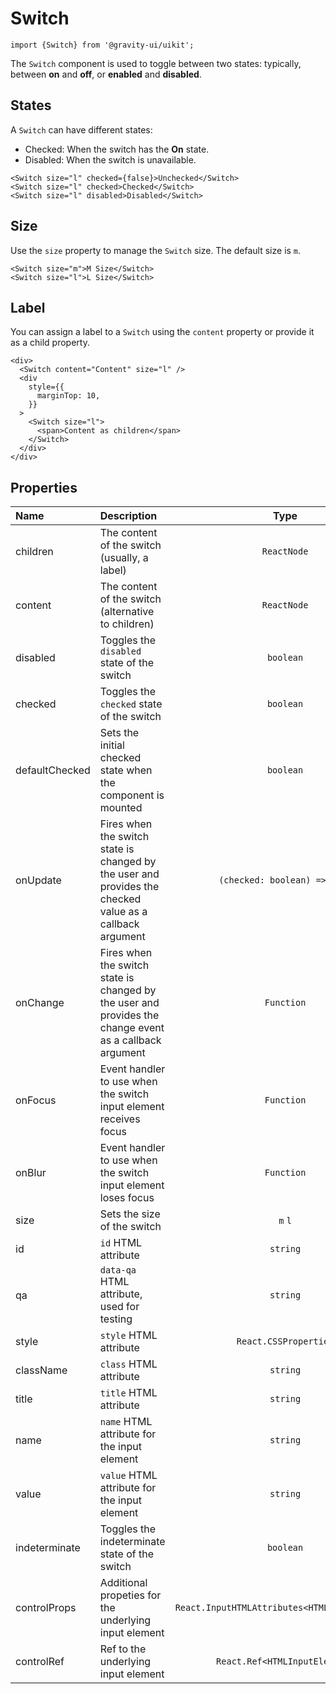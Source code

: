 <!--GITHUB_BLOCK-->

# Switch

<!--/GITHUB_BLOCK-->

```tsx
import {Switch} from '@gravity-ui/uikit';
```

The `Switch` component is used to toggle between two states: typically, between **on** and **off**, or **enabled** and **disabled**.

## States

A `Switch` can have different states:

- Checked: When the switch has the **On** state.
- Disabled: When the switch is unavailable.

<!--LANDING_BLOCK

<ExampleBlock
    code={`
<Switch size="l" checked={false}>Unchecked</Switch>
<Switch size="l" checked>Checked</Switch>
<Switch size="l" disabled>Disabled</Switch>
`}
>
    <UIKit.Switch size="l" checked={false}>Unchecked</UIKit.Switch>
    <UIKit.Switch size="l" checked>Checked</UIKit.Switch>
    <UIKit.Switch size="l" disabled>Disabled</UIKit.Switch>
</ExampleBlock>

LANDING_BLOCK-->

<!--GITHUB_BLOCK-->

```tsx
<Switch size="l" checked={false}>Unchecked</Switch>
<Switch size="l" checked>Checked</Switch>
<Switch size="l" disabled>Disabled</Switch>
```

<!--/GITHUB_BLOCK-->

## Size

Use the `size` property to manage the `Switch` size. The default size is `m`.

<!--LANDING_BLOCK

<ExampleBlock
    code={`
<Switch size="m">M Size</Switch>
<Switch size="l">L Size</Switch>
`}
>
    <UIKit.Switch size="m">M Size</UIKit.Switch>
    <UIKit.Switch size="l">L Size</UIKit.Switch>
</ExampleBlock>

LANDING_BLOCK-->

<!--GITHUB_BLOCK-->

```tsx
<Switch size="m">M Size</Switch>
<Switch size="l">L Size</Switch>
```

<!--/GITHUB_BLOCK-->

## Label

You can assign a label to a `Switch` using the `content` property or provide it as a child property.

<!--LANDING_BLOCK

<ExampleBlock
    code={`
<div>
  <Switch content="Content" size="l" />
  <div
    style={{
      marginTop: 10,
    }}
  >
    <Switch size="l">
      <span>Content as children</span>
    </Switch>
  </div>
</div>
`}
>
<div>
  <UIKit.Switch content="Content" size="l" />
  <div
    style={{
      marginTop: 10,
    }}
  >
    <UIKit.Switch size="l">
      <span>Content as children</span>
    </UIKit.Switch>
  </div>
</div>
</ExampleBlock>

LANDING_BLOCK-->

<!--GITHUB_BLOCK-->

```tsx
<div>
  <Switch content="Content" size="l" />
  <div
    style={{
      marginTop: 10,
    }}
  >
    <Switch size="l">
      <span>Content as children</span>
    </Switch>
  </div>
</div>
```

<!--/GITHUB_BLOCK-->

## Properties

| Name           | Description                                                                                              |                     Type                      | Default |
| :------------- | :------------------------------------------------------------------------------------------------------- | :-------------------------------------------: | :-----: |
| children       | The content of the switch (usually, a label)                                                             |                  `ReactNode`                  |         |
| content        | The content of the switch (alternative to children)                                                      |                  `ReactNode`                  |         |
| disabled       | Toggles the `disabled` state of the switch                                                               |                   `boolean`                   | `false` |
| checked        | Toggles the `checked` state of the switch                                                                |                   `boolean`                   | `false` |
| defaultChecked | Sets the initial checked state when the component is mounted                                             |                   `boolean`                   | `false` |
| onUpdate       | Fires when the switch state is changed by the user and provides the checked value as a callback argument |         `(checked: boolean) => void`          |         |
| onChange       | Fires when the switch state is changed by the user and provides the change event as a callback argument  |                  `Function`                   |         |
| onFocus        | Event handler to use when the switch input element receives focus                                        |                  `Function`                   |         |
| onBlur         | Event handler to use when the switch input element loses focus                                           |                  `Function`                   |         |
| size           | Sets the size of the switch                                                                              |                    `m` `l`                    |   `m`   |
| id             | `id` HTML attribute                                                                                      |                   `string`                    |         |
| qa             | `data-qa` HTML attribute, used for testing                                                               |                   `string`                    |         |
| style          | `style` HTML attribute                                                                                   |             `React.CSSProperties`             |         |
| className      | `class` HTML attribute                                                                                   |                   `string`                    |         |
| title          | `title` HTML attribute                                                                                   |                   `string`                    |         |
| name           | `name` HTML attribute for the input element                                                              |                   `string`                    |         |
| value          | `value` HTML attribute for the input element                                                             |                   `string`                    |         |
| indeterminate  | Toggles the indeterminate state of the switch                                                            |                   `boolean`                   | `false` |
| controlProps   | Additional propeties for the underlying input element                                                    | `React.InputHTMLAttributes<HTMLInputElement>` |         |
| controlRef     | Ref to the underlying input element                                                                      |         `React.Ref<HTMLInputElement>`         |         |
